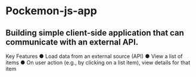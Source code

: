 # Pockemon-js-app

## Building simple client-side application that can communicate with an external API.

Key Features
● Load data from an external source (API)
● View a list of items
● On user action (e.g., by clicking on a list item), view details for that item
